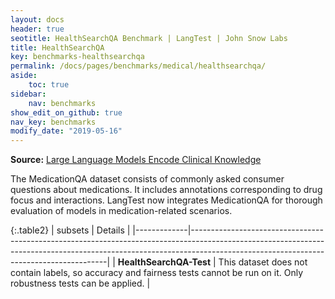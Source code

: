 ```yaml
---
layout: docs
header: true
seotitle: HealthSearchQA Benchmark | LangTest | John Snow Labs
title: HealthSearchQA
key: benchmarks-healthsearchqa
permalink: /docs/pages/benchmarks/medical/healthsearchqa/
aside:
    toc: true
sidebar:
    nav: benchmarks
show_edit_on_github: true
nav_key: benchmarks
modify_date: "2019-05-16"
---
```


**Source:** [Large Language Models Encode Clinical Knowledge](https://paperswithcode.com/paper/large-language-models-encode-clinical)

The MedicationQA dataset consists of commonly asked consumer questions about medications. It includes annotations corresponding to drug focus and interactions. LangTest now integrates MedicationQA for thorough evaluation of models in medication-related scenarios.

{:.table2}
| subsets       | Details                                                                                                                                                                                                           |
|-------------|---------------------------------------------------------------------------------------------------------------------------------------------------------------------------------------------------------------------|
| **HealthSearchQA-Test**    | This dataset does not contain labels, so accuracy and fairness tests cannot be run on it. Only robustness tests can be applied.                             |
